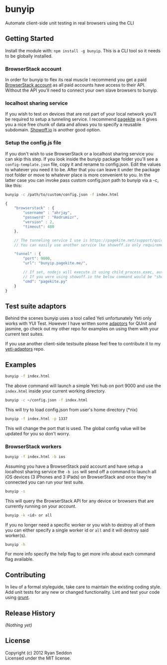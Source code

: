 # bunyip

Automate client-side unit testing in real browsers using the CLI

## Getting Started
Install the module with: `npm install -g bunyip`. This is a CLI tool so it needs to be globally installed.

### BrowserStack account
In order for bunyip to flex its real muscle I recommend you get a paid [BrowserStack account](http://www.browserstack.com/pricing) as all paid accounts have access to their API. Without the API you'll need to connect your own slave browsers to bunyip.

### localhost sharing service
If you wish to test on devices that are not part of your local network you'll be required to setup a tunneling service. I recommend [pagekite](https://pagekite.net/support/quickstart/) as it gives you a nice free chunk of data and allows you to specify a reusable subdomain. [Showoff.io](https://showoff.io/) is another good option.

### Setup the config.js file
If you don't wish to use BrowserStack or a localhost sharing service you can skip this step. If you look inside the bunyip package folder you'll see a `config-template.json` file, copy it and rename to config.json. Edit the values to whatever you need it to be. After that you can leave it under the package root folder or move to whatever place is more convenient to you. In the latter case you can invoke pass custom config.json path to bunyip via a -c, like this:

```bash
bunyip -c /path/to/custom/config.json -f index.html
```

```js
{
	"browserstack" : {
		"username" : "ahrjay",
		"password" : "Redrumizr",
		"version" : 2,
		"timeout": 480
	},

	// The tunneling service I use is https://pagekite.net/support/quickstart/ 
	// You can easily use another service lke showoff.io only requirement is that you can specify a fixed url name

	"tunnel" : {
		"port": 9000,
		"url": "bunyip.pagekite.me/",

		// If set, nodejs will execute it using child_process.exec, automatically appending 'port' and 'url' values
		// If you were using showoff.io the below command would be "show"
		"cmd": "pagekite.py"
	}
}
```


## Test suite adaptors

Behind the scenes bunyip uses a tool called Yeti unfortunately Yeti only works with YUI Test. However I have written some [adaptors](https://github.com/ryanseddon/yeti-adaptors) for QUnit and jasmine, go check out my other repo for examples on using them with your current test suites.

If you use another client-side testsuite please feel free to contribute it to my [yeti-adaptors](https://github.com/ryanseddon/yeti-adaptors) repo.

## Examples

```bash
bunyip -f index.html
```

The above command will launch a simple Yeti hub on port 9000 and use the `index.html` inside your current working directory.

```bash
bunyip -c ~/config.json -f index.html
```
This will try to load config.json from user's home directory (*nix)

```bash
bunyip -f index.html -p 1337
```

This will change the port that is used. The global config value will be updated for you so don't worry.

### BrowserStack workers

```bash
bunyip -f index.html -b ios
```

Assuming you have a BrowserStack paid account and have setup a localhost sharing service the `-b ios` will send off a command to launch all iOS devices (3 iPhones and 3 iPads) on BrowserStack and once they're connected you can run your test suite.

```bash
bunyip -s
```

This will query the BrowserStack API for any device or browsers that are currently running on your account.

```bash
bunyip -k <id> or all
```

If you no longer need a specific worker or you wish to destroy all of them you can either specify a single worker id or `all` and it will destroy said worker(s).

```bash
bunyip -h
```

For more info specify the help flag to get more info about each command flag available.

## Contributing
In lieu of a formal styleguide, take care to maintain the existing coding style. Add unit tests for any new or changed functionality. Lint and test your code using [grunt](https://github.com/cowboy/grunt).

## Release History
_(Nothing yet)_

## License
Copyright (c) 2012 Ryan Seddon  
Licensed under the MIT license.
